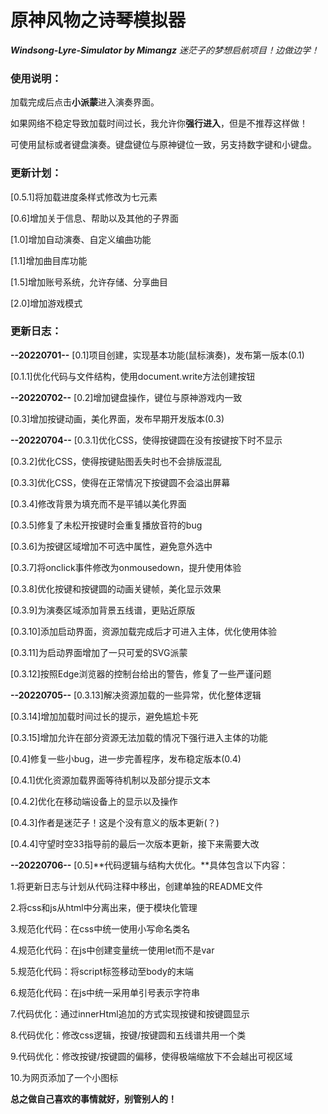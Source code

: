 # 原神风物之诗琴模拟器
***Windsong-Lyre-Simulator by Mimangz*** *迷茫子的梦想启航项目！边做边学！*

### 使用说明：
加载完成后点击**小派蒙**进入演奏界面。

如果网络不稳定导致加载时间过长，我允许你**强行进入**，但是不推荐这样做！

可使用鼠标或者键盘演奏。键盘键位与原神键位一致，另支持数字键和小键盘。


### 更新计划：
[0.5.1]将加载进度条样式修改为七元素

[0.6]增加关于信息、帮助以及其他的子界面

[1.0]增加自动演奏、自定义编曲功能

[1.1]增加曲目库功能

[1.5]增加账号系统，允许存储、分享曲目

[2.0]增加游戏模式

### 更新日志：

**--20220701--**
[0.1]项目创建，实现基本功能(鼠标演奏)，发布第一版本(0.1)

[0.1.1]优化代码与文件结构，使用document.write方法创建按钮

**--20220702--**
[0.2]增加键盘操作，键位与原神游戏内一致

[0.3]增加按键动画，美化界面，发布早期开发版本(0.3)

**--20220704--**
[0.3.1]优化CSS，使得按键圆在没有按键按下时不显示

[0.3.2]优化CSS，使得按键贴图丢失时也不会排版混乱

[0.3.3]优化CSS，使得在正常情况下按键圆不会溢出屏幕

[0.3.4]修改背景为填充而不是平铺以美化界面

[0.3.5]修复了未松开按键时会重复播放音符的bug

[0.3.6]为按键区域增加不可选中属性，避免意外选中

[0.3.7]将onclick事件修改为onmousedown，提升使用体验

[0.3.8]优化按键和按键圆的动画关键帧，美化显示效果

[0.3.9]为演奏区域添加背景五线谱，更贴近原版

[0.3.10]添加启动界面，资源加载完成后才可进入主体，优化使用体验

[0.3.11]为启动界面增加了一只可爱的SVG派蒙

[0.3.12]按照Edge浏览器的控制台给出的警告，修复了一些严谨问题

**--20220705--**
[0.3.13]解决资源加载的一些异常，优化整体逻辑

[0.3.14]增加加载时间过长的提示，避免尴尬卡死

[0.3.15]增加允许在部分资源无法加载的情况下强行进入主体的功能

[0.4]修复一些小bug，进一步完善程序，发布稳定版本(0.4)

[0.4.1]优化资源加载界面等待机制以及部分提示文本

[0.4.2]优化在移动端设备上的显示以及操作

[0.4.3]作者是迷茫子！这是个没有意义的版本更新(？)

[0.4.4]守望时空33指导前的最后一次版本更新，接下来需要大改

**--20220706--**
[0.5]**代码逻辑与结构大优化。**具体包含以下内容：

1.将更新日志与计划从代码注释中移出，创建单独的README文件

2.将css和js从html中分离出来，便于模块化管理

3.规范化代码：在css中统一使用小写命名类名

4.规范化代码：在js中创建变量统一使用let而不是var

5.规范化代码：将script标签移动至body的末端

6.规范化代码：在js中统一采用单引号表示字符串

7.代码优化：通过innerHtml追加的方式实现按键和按键圆显示

8.代码优化：修改css逻辑，按键/按键圆和五线谱共用一个类

9.代码优化：修改按键/按键圆的偏移，使得极端缩放下不会越出可视区域

10.为网页添加了一个小图标

**总之做自己喜欢的事情就好，别管别人的！**
